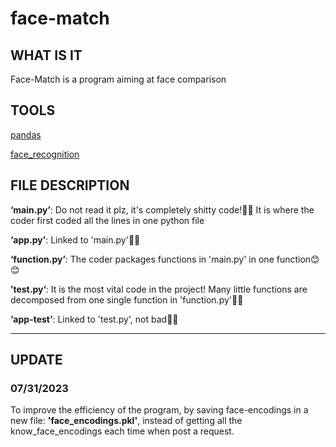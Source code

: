 # face-match
## WHAT IS IT
Face-Match is a program aiming at face comparison



## TOOLS
[pandas](https://pandas.pydata.org/)

[face_recognition](https://github.com/ageitgey/face_recognition)




## FILE DESCRIPTION
**‘main.py’**: Do not read it plz, it's completely shitty code!🤮🤮 It is where the coder first coded all the lines in one python file

**‘app.py’**: Linked to 'main.py'🤮🤮

**‘function.py’**: The coder packages functions in 'main.py' in one function😊😊

**’test.py‘**: It is the most vital code in the project! Many little functions are decomposed from one single function in 'function.py'🥵🥵

**‘app-test’**: Linked to 'test.py', not bad🥵🥵



---

## UPDATE

### 07/31/2023

To improve the efficiency of the program, by saving face-encodings in a new file: **'face_encodings.pkl'**, instead of getting all the know_face_encodings each time when post a request.
